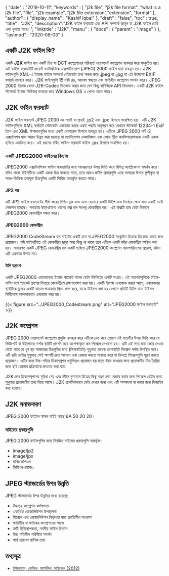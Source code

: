 {
  "date" : "2019-10-11",
  "keywords" : [ "j2k file", "j2k file format", "what is a j2k file", "file", "j2k example", "j2k file extension","extension", "format" ],
  "author" : {
    "display_name" : "Kashif Iqbal"
},
  "draft" : "false",
  "toc" : true,
  "title" : "J2K",
  "description":"J2K ফাইল ফরম্যাট এবং API সম্পর্কে জানুন যা J2K ফাইল তৈরি এবং খুলতে পারে।",
  "linktitle" : "J2K",
  "menu" : {
    "docs" : {
      "parent" : "image"
}
},
  "lastmod" : "2020-08-03"
}

## একটি J2K ফাইল কি?

একটি **J2K** ফাইল হল একটি চিত্র যা DCT কম্প্রেশনের পরিবর্তে ওয়েভলেট কম্প্রেশন ব্যবহার করে সংকুচিত হয়। এই ফাইল ফরম্যাটটি জয়েন্ট ফটোগ্রাফিক এক্সপার্টস গ্রুপ (JPEG) 2000 ফাইল দ্বারা ব্যবহৃত হয়। J2K ফাইলগুলি XML-এ ইমেজ ফাইল সম্পর্কে মেটাডেটা তথ্য সঞ্চয় করে .jpeg বা .jpg যা এই উদ্দেশ্যে EXIF ফর্ম্যাট ব্যবহার করে। J2K ফাইলগুলি 15-বিট রঙ, আলফা স্বচ্ছতা এবং ক্ষতিহীন কম্প্রেশন সমর্থন করে। JPEG 2000 ইমেজ যেমন J2K-Codec ডিকোড করার জন্য বেশ কিছু বাণিজ্যিক API বিদ্যমান। একটি J2K ফাইল স্ট্যান্ডার্ড ইমেজ ভিউয়ার ব্যবহার করে Windows OS এ খোলা যেতে পারে।

## J2K ফাইল ফরম্যাট ##

J2K ফাইল ফরম্যাট JPEG 2000 এর মতই যা প্রায়ই .jp2 এবং .jpc হিসাবে সংরক্ষিত হয়। এটি J2K ফাইলগুলিকে XML ফর্ম্যাটে মেটাডেটা এনকোড করার একই পদ্ধতি অনুসরণ করে যেখানে স্ট্যান্ডার্ড 12234-1 Exif ট্যাগ এবং XML উপাদানগুলির মধ্যে একটি রেফারেন্স হিসাবে ব্যবহৃত হয়। এটিকে JPEG 2000 পার্ট-2 এক্সটেনশন দ্বারা আরও উন্নত করা হয়েছে যা অ্যানিমেশন মেকানিজম এবং কোড স্ট্রিম কনফিগারেশনকে একটি একক ছবিতে একত্রিত করে। এই ধরনের বর্ধিত ফাইল-ফরম্যাট ফাইল .jpx হিসাবে সংরক্ষিত হয়।

### একটি JPEG2000 ফাইলের বিন্যাস ###

JPEG2000 এক্সটেনসিবল ফাইল ফরম্যাটের জন্য সামঞ্জস্যের উপর ভিত্তি করে বিভিন্ন অ্যাপ্লিকেশন সমর্থন করে। যদিও সহজ টাইপটিতে একটি একক চিত্র থাকতে পারে, তবে আরও জটিল প্রকারগুলি একে অপরের উপরে স্তুপীকৃত বা সময়-ভিত্তিক ক্রমযুক্ত চিত্রগুলির একটি সিরিজ অন্তর্ভুক্ত করতে পারে।

#### JP2 বক্স ####
এটি JP2 ফাইল ফরম্যাটের শীর্ষ-স্তরের বিল্ডিং ব্লক এবং এতে হেডারে একটি টাইপ এবং দৈর্ঘ্যের ক্ষেত্র এবং একটি ডেটা সেকশন রয়েছে। সবচেয়ে উল্লেখযোগ্য ধরনের বক্স হল সংলগ্ন কোডস্ট্রিম বক্স। এই বাক্সটি তার ডেটা বিভাগে JPEG2000 কোডস্ট্রিম সঞ্চয় করে।

#### JPEG2000 কোডস্ট্রিম ####

JPEG2000 CodeStream হল বাইটের একটি ক্রম যা JPEG2000 সংকুচিত চিত্রকে ডিকোড করার জন্য প্রয়োজন। যদি ফাইলটিতে এই কোডস্ট্রিম ছাড়া অন্য কিছু না থাকে তবে এটিকে একটি কাঁচা কোডস্ট্রিম ফাইল বলা হয়। সাধারণত একটি JPEG কোডস্ট্রিম হল একটি ছবিতে JPEG2000 কম্প্রেশন অ্যালগরিদমের প্রয়োগ, যদিও এটি একমাত্র উপায় নয়।

#### টালি যন্ত্রাংশ ####

একটি JPEG2000 এনকোডেড ইমেজ প্যাকেট নামক ডেটা ইউনিটের একটি সংগ্রহ। এই প্যাকেটগুলিকে টাইল-পার্টস বলে প্যাকেট গ্রুপের ভিতরে কোডস্ট্রিমে রক্ষণাবেক্ষণ করা হয়। একটি ইমেজ এনকোড করার আগে, এনকোডার ছবিটিকে ব্লকের একটি আয়তক্ষেত্রাকার গ্রিডে ভাগ করে, যাকে টাইলস বলা হয় যেখানে প্রতিটি টাইল অন্য টাইলস নির্বিশেষে আলাদাভাবে এনকোড করা হয়।

{{< figure src="../JPEG2000_Codestream.png" alt="JPEG2000 ফাইল ফরম্যাট" >}}

## J2K কম্প্রেশন ##
JPEG 2000 ওয়েভলেট কম্প্রেশন প্রযুক্তি ব্যবহার করে এটিকে দ্রুত করে তোলে এই সত্যটির উপর ভিত্তি করে যে ভিউপোর্ট বা উইন্ডোতে দর্শক ছবিটি প্রদর্শন করে অপেক্ষাকৃত কম পিক্সেল দেখানো হয়। এটি এই সত্য দ্বারা জোর দেওয়া যেতে পারে যে খুব বড় আকারের চিত্রগুলির জন্য (গিগাবাইটে) শুধুমাত্র কয়েক মেগাবাইট পিক্সেল পর্দায় উপস্থিত হবে। এটি ছবি ডেটার শুধুমাত্র সেই অংশটি দ্রুত আনয়ন এবং রেন্ডার করতে সাহায্য করে যা ডিসপ্লে পিক্সেলগুলি পূরণ করতে প্রয়োজন। এটির জন্য উচ্চ-গতির ডিকম্প্রেশন প্রযুক্তিরও প্রয়োজন হয় যাতে উড়ে যাওয়ার জন্য প্রয়োজনীয় চিত্র তৈরির জন্য ছবি তোলার প্রক্রিয়াকে দ্রুততর করা যায়।

J2K দ্রুত ডিকম্প্রেশনের সুবিধা নেয় এবং স্ক্রীনে দৃশ্যমান চিত্রের কিছু অংশ দ্রুত রেন্ডার করার জন্য পিক্সেল ডেটার জন্য শুধুমাত্র প্রয়োজনীয় তথ্য নিয়ে আসে। J2K প্রাথমিকভাবে ডেটা দেখার জন্য এবং এটি সম্পাদনা না করার জন্য ডিজাইন করা হয়েছে।

## J2K সনাক্তকরণ ##
JPEG 2000 ফাইলে স্বাক্ষর বাইট আছে 6A 50 20 20।

### মাইমের প্রকারগুলি ###
JPEG 2000 ফাইলগুলির জন্য নিবন্ধিত মাইমের প্রকারগুলি অন্তর্ভুক্ত:
  * image/jp2
  * image/jpx
  * ছবি/জেপিএম
  * ভিডিও/এমজে২

## JPEG স্ট্যান্ডার্ডের উপর উন্নতি ##
JPEG স্ট্যান্ডার্ডের উপর উন্নতির মধ্যে রয়েছে:
  * উচ্চতর কম্প্রেশন কর্মক্ষমতা
  * একাধিক রেজোলিউশন উপস্থাপনা
  * পিক্সেল এবং রেজোলিউশন নির্ভুলতা দ্বারা প্রগতিশীল সংক্রমণ
  * ক্ষতিহীন বা ক্ষতিকর কম্প্রেশনের পছন্দ
  * ত্রুটি স্থিতিস্থাপকতা, নমনীয় ফাইল বিন্যাস
  * উচ্চ গতিশীল পরিসীমা সমর্থন
  * পার্শ্ব চ্যানেল স্থানিক তথ্য

## তথ্যসূত্র ##
  * [টাউবম্যান, ডেভিড; মার্সেলিন, মাইকেল (2012)](https://books.google.com/books?id=y7HeBwAAQBAJ&pg=PA402)

